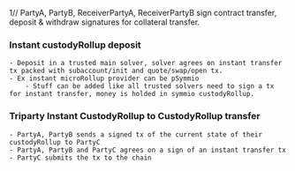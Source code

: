 1// PartyA, PartyB, ReceiverPartyA, ReceiverPartyB sign contract transfer, deposit & withdraw signatures for collateral transfer. 


### Instant custodyRollup deposit
    - Deposit in a trusted main solver, solver agrees on instant transfer tx packed with subaccount/init and quote/swap/open tx.
    - Ex instant microRollup provider can be pSymmio
        - Stuff can be added like all trusted solvers need to sign a tx for instant transfer, money is holded in symmio custodyRollup.

### Triparty Instant CustodyRollup to CustodyRollup transfer
    - PartyA, PartyB sends a signed tx of the current state of their custodyRollup to PartyC
    - PartyA, PartyB and PartyC agrees on a sign of an instant transfer tx
    - PartyC submits the tx to the chain